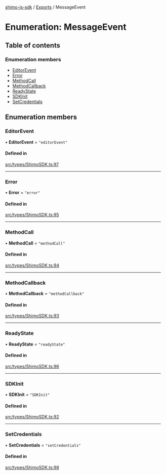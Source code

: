 [shimo-js-sdk](../README.md) / [Exports](../modules.md) / MessageEvent

# Enumeration: MessageEvent

## Table of contents

### Enumeration members

- [EditorEvent](MessageEvent.md#editorevent)
- [Error](MessageEvent.md#error)
- [MethodCall](MessageEvent.md#methodcall)
- [MethodCallback](MessageEvent.md#methodcallback)
- [ReadyState](MessageEvent.md#readystate)
- [SDKInit](MessageEvent.md#sdkinit)
- [SetCredentials](MessageEvent.md#setcredentials)

## Enumeration members

### EditorEvent

• **EditorEvent** = `"editorEvent"`

#### Defined in

[src/types/ShimoSDK.ts:97](https://github.com/shimohq/shimo-js-sdk/blob/7666570/src/types/ShimoSDK.ts#L97)

___

### Error

• **Error** = `"error"`

#### Defined in

[src/types/ShimoSDK.ts:95](https://github.com/shimohq/shimo-js-sdk/blob/7666570/src/types/ShimoSDK.ts#L95)

___

### MethodCall

• **MethodCall** = `"methodCall"`

#### Defined in

[src/types/ShimoSDK.ts:94](https://github.com/shimohq/shimo-js-sdk/blob/7666570/src/types/ShimoSDK.ts#L94)

___

### MethodCallback

• **MethodCallback** = `"methodCallback"`

#### Defined in

[src/types/ShimoSDK.ts:93](https://github.com/shimohq/shimo-js-sdk/blob/7666570/src/types/ShimoSDK.ts#L93)

___

### ReadyState

• **ReadyState** = `"readyState"`

#### Defined in

[src/types/ShimoSDK.ts:96](https://github.com/shimohq/shimo-js-sdk/blob/7666570/src/types/ShimoSDK.ts#L96)

___

### SDKInit

• **SDKInit** = `"SDKInit"`

#### Defined in

[src/types/ShimoSDK.ts:92](https://github.com/shimohq/shimo-js-sdk/blob/7666570/src/types/ShimoSDK.ts#L92)

___

### SetCredentials

• **SetCredentials** = `"setCredentials"`

#### Defined in

[src/types/ShimoSDK.ts:98](https://github.com/shimohq/shimo-js-sdk/blob/7666570/src/types/ShimoSDK.ts#L98)

